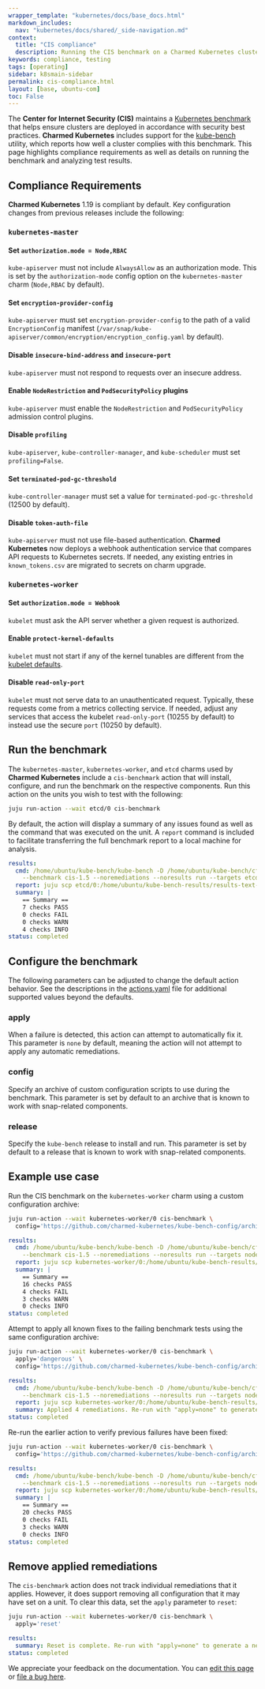```yaml
---
wrapper_template: "kubernetes/docs/base_docs.html"
markdown_includes:
  nav: "kubernetes/docs/shared/_side-navigation.md"
context:
  title: "CIS compliance"
  description: Running the CIS benchmark on a Charmed Kubernetes cluster
keywords: compliance, testing
tags: [operating]
sidebar: k8smain-sidebar
permalink: cis-compliance.html
layout: [base, ubuntu-com]
toc: False
---
```


The **Center for Internet Security (CIS)** maintains a
[Kubernetes benchmark][cis-benchmark] that helps ensure clusters are
deployed in accordance with security best practices. **Charmed Kubernetes**
includes support for the [kube-bench][] utility, which reports how well a
cluster complies with this benchmark. This page highlights compliance
requirements as well as details on running the benchmark and analyzing test
results.

## Compliance Requirements

**Charmed Kubernetes** 1.19 is compliant by default. Key configuration changes
from previous releases include the following:

### `kubernetes-master`

#### Set `authorization.mode = Node,RBAC`

`kube-apiserver` must not include `AlwaysAllow` as an authorization mode.
This is set by the `authorization-mode` config option on the `kubernetes-master`
charm (`Node,RBAC` by default).

#### Set `encryption-provider-config`

`kube-apiserver` must set `encryption-provider-config` to the path of a valid
`EncryptionConfig` manifest
(`/var/snap/kube-apiserver/common/encryption/encryption_config.yaml` by
default).

#### Disable `insecure-bind-address` and `insecure-port`

`kube-apiserver` must not respond to requests over an insecure address.

#### Enable `NodeRestriction` and `PodSecurityPolicy` plugins

`kube-apiserver` must enable the `NodeRestriction` and `PodSecurityPolicy`
admission control plugins.

#### Disable `profiling`

`kube-apiserver`, `kube-controller-manager`, and `kube-scheduler` must set
`profiling=False`.

#### Set `terminated-pod-gc-threshold`

`kube-controller-manager` must set a value for `terminated-pod-gc-threshold`
(12500 by default).

#### Disable `token-auth-file`

`kube-apiserver` must not use file-based authentication. **Charmed Kubernetes**
now deploys a webhook authentication service that compares API requests to
Kubernetes secrets. If needed, any existing entries in `known_tokens.csv` are
migrated to secrets on charm upgrade.

### `kubernetes-worker`

#### Set `authorization.mode = Webhook`

`kubelet` must ask the API server whether a given request is authorized.

#### Enable `protect-kernel-defaults`

`kubelet` must not start if any of the kernel tunables are different from the
[kubelet defaults][protect-kernel-defaults].

#### Disable `read-only-port`

`kubelet` must not serve data to an unauthenticated request. Typically, these
requests come from a metrics collecting service. If needed, adjust any services
that access the kubelet `read-only-port` (10255 by default) to instead use
the secure `port` (10250 by default).

## Run the benchmark

The `kubernetes-master`, `kubernetes-worker`, and `etcd` charms used by
**Charmed Kubernetes** include a `cis-benchmark` action that will install,
configure, and run the benchmark on the respective components. Run this
action on the units you wish to test with the following:

```bash
juju run-action --wait etcd/0 cis-benchmark
```

By default, the action will display a summary of any issues found as well as
the command that was executed on the unit. A `report` command is included
to facilitate transferring the full benchmark report to a local machine for
analysis.

```yaml
results:
  cmd: /home/ubuntu/kube-bench/kube-bench -D /home/ubuntu/kube-bench/cfg-ck
    --benchmark cis-1.5 --noremediations --noresults run --targets etcd
  report: juju scp etcd/0:/home/ubuntu/kube-bench-results/results-text-49681_7h .
  summary: |
    == Summary ==
    7 checks PASS
    0 checks FAIL
    0 checks WARN
    4 checks INFO
status: completed
```

## Configure the benchmark

The following parameters can be adjusted to change the default action behavior.
See the descriptions in the [actions.yaml][layer-cis-benchmark-config] file for
additional supported values beyond the defaults.

### apply

When a failure is detected, this action can attempt to automatically fix it.
This parameter is `none` by default, meaning the action will not attempt to
apply any automatic remediations.

### config

Specify an archive of custom configuration scripts to use during the benchmark.
This parameter is set by default to an archive that is known to work with
snap-related components.

### release

Specify the `kube-bench` release to install and run. This parameter is set by
default to a release that is known to work with snap-related components.

## Example use case

Run the CIS benchmark on the `kubernetes-worker` charm using a custom
configuration archive:

```bash
juju run-action --wait kubernetes-worker/0 cis-benchmark \
  config='https://github.com/charmed-kubernetes/kube-bench-config/archive/cis-1.5.zip'
```

```yaml
results:
  cmd: /home/ubuntu/kube-bench/kube-bench -D /home/ubuntu/kube-bench/cfg-ck
    --benchmark cis-1.5 --noremediations --noresults run --targets node
  report: juju scp kubernetes-worker/0:/home/ubuntu/kube-bench-results/results-text-nmmlsvy3 .
  summary: |
    == Summary ==
    16 checks PASS
    4 checks FAIL
    3 checks WARN
    0 checks INFO
status: completed
```

Attempt to apply all known fixes to the failing benchmark tests using the same
configuration archive:

```bash
juju run-action --wait kubernetes-worker/0 cis-benchmark \
  apply='dangerous' \
  config='https://github.com/charmed-kubernetes/kube-bench-config/archive/cis-1.5.zip'
```

```yaml
results:
  cmd: /home/ubuntu/kube-bench/kube-bench -D /home/ubuntu/kube-bench/cfg-ck
    --benchmark cis-1.5 --noremediations --noresults run --targets node
  report: juju scp kubernetes-worker/0:/home/ubuntu/kube-bench-results/results-json-dozp8j3z .
  summary: Applied 4 remediations. Re-run with "apply=none" to generate a new report.
status: completed
```

Re-run the earlier action to verify previous failures have been fixed:

```bash
juju run-action --wait kubernetes-worker/0 cis-benchmark \
  config='https://github.com/charmed-kubernetes/kube-bench-config/archive/cis-1.5.zip'
```

```yaml
results:
  cmd: /home/ubuntu/kube-bench/kube-bench -D /home/ubuntu/kube-bench/cfg-ck
    --benchmark cis-1.5 --noremediations --noresults run --targets node
  report: juju scp kubernetes-worker/0:/home/ubuntu/kube-bench-results/results-text-4agbktbf .
  summary: |
    == Summary ==
    20 checks PASS
    0 checks FAIL
    3 checks WARN
    0 checks INFO
status: completed
```

## Remove applied remediations

The `cis-benchmark` action does not track individual remediations that it
applies. However, it does support removing all configuration that it may have
set on a unit. To clear this data, set the `apply` parameter to `reset`:

```bash
juju run-action --wait kubernetes-worker/0 cis-benchmark \
  apply='reset'
```

```yaml
results:
  summary: Reset is complete. Re-run with "apply=none" to generate a new report.
status: completed
```

<!-- LINKS -->

[cis-benchmark]: https://www.cisecurity.org/benchmark/kubernetes/
[kube-bench]: https://github.com/aquasecurity/kube-bench
[layer-cis-benchmark-config]: https://raw.githubusercontent.com/charmed-kubernetes/layer-cis-benchmark/master/actions.yaml
[protect-kernel-defaults]: https://github.com/kubernetes/kubernetes/blob/release-1.19/pkg/util/sysctl/sysctl.go#L49-L56

<!-- FEEDBACK -->
<div class="p-notification--information">
  <p class="p-notification__response">
    We appreciate your feedback on the documentation. You can
    <a href="https://github.com/charmed-kubernetes/kubernetes-docs/edit/master/pages/k8s/cis-compliance.md" class="p-notification__action">edit this page</a> 
    or
    <a href="https://github.com/charmed-kubernetes/kubernetes-docs/issues/new" class="p-notification__action">file a bug here</a>.
  </p>
</div>
